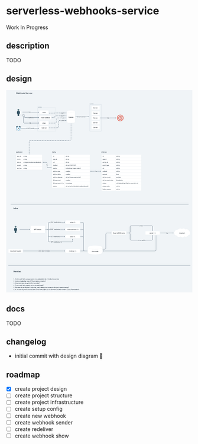 # serverless-webhooks-service

Work In Progress

## description

TODO

## design

![diagram](./docs/diagram.png?v=2)

## docs

TODO

## changelog

- initial commit with design diagram 🎉

## roadmap

- [x] create project design
- [ ] create project structure
- [ ] create project infrastructure
- [ ] create setup config
- [ ] create new webhook
- [ ] create webhook sender
- [ ] create redeliver
- [ ] create webhook show